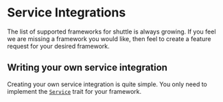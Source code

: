 # Service Integrations

The list of supported frameworks for shuttle is always growing. If you feel we are missing a framework you would like, then feel to create a feature request for your desired framework.

## Writing your own service integration

Creating your own service integration is quite simple. You only need to implement the [`Service`](https://docs.rs/shuttle-service/latest/shuttle_service/trait.Service.html) trait for your framework.
